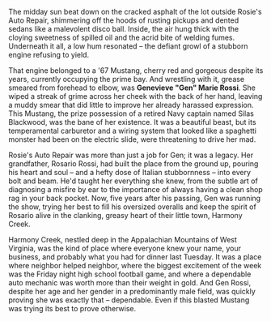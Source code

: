 The midday sun beat down on the cracked asphalt of the lot outside Rosie's Auto Repair, shimmering off the hoods of rusting pickups and dented sedans like a malevolent disco ball. Inside, the air hung thick with the cloying sweetness of spilled oil and the acrid bite of welding fumes. Underneath it all, a low hum resonated – the defiant growl of a stubborn engine refusing to yield.

That engine belonged to a '67 Mustang, cherry red and gorgeous despite its years, currently occupying the prime bay. And wrestling with it, grease smeared from forehead to elbow, was **Genevieve "Gen" Marie Rossi**. She wiped a streak of grime across her cheek with the back of her hand, leaving a muddy smear that did little to improve her already harassed expression. This Mustang, the prize possession of a retired Navy captain named Silas Blackwood, was the bane of her existence. It was a beautiful beast, but its temperamental carburetor and a wiring system that looked like a spaghetti monster had been on the electric slide, were threatening to drive her mad.

Rosie's Auto Repair was more than just a job for Gen; it was a legacy. Her grandfather, Rosario Rossi, had built the place from the ground up, pouring his heart and soul – and a hefty dose of Italian stubbornness – into every bolt and beam. He'd taught her everything she knew, from the subtle art of diagnosing a misfire by ear to the importance of always having a clean shop rag in your back pocket. Now, five years after his passing, Gen was running the show, trying her best to fill his oversized overalls and keep the spirit of Rosario alive in the clanking, greasy heart of their little town, Harmony Creek.

Harmony Creek, nestled deep in the Appalachian Mountains of West Virginia, was the kind of place where everyone knew your name, your business, and probably what you had for dinner last Tuesday. It was a place where neighbor helped neighbor, where the biggest excitement of the week was the Friday night high school football game, and where a dependable auto mechanic was worth more than their weight in gold. And Gen Rossi, despite her age and her gender in a predominantly male field, was quickly proving she was exactly that – dependable. Even if this blasted Mustang was trying its best to prove otherwise.
